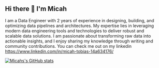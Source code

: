 ## Hi there 👋 I'm Micah

I am a Data Engineer with 2 years of experience in designing, building, and optimizing data pipelines and architectures. My expertise lies in leveraging modern data engineering tools and technologies to deliver robust and scalable data solutions. I am passionate about transforming raw data into actionable insights, and I enjoy sharing my knowledge through writing and community contributions. You can check me out on my linkedin https://www.linkedin.com/in/micah-tobias-14a634176/

[![Micahs's GitHub stats](https://github-readme-stats.vercel.app/api?username=mikky20201)](https://github.com/mikky20201/github-readme-stats)
